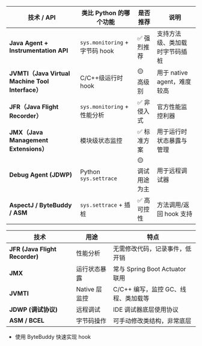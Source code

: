 | 技术 / API                                       | 类比 Python 的哪个功能             | 是否推荐      | 说明                   |
| ---------------------------------------------- | --------------------------- | --------- | -------------------- |
| **Java Agent + Instrumentation API**           | `sys.monitoring` + 字节码 hook | ✅ 强烈推荐    | 支持方法级、类加载时字节码插桩      |
| **JVMTI（Java Virtual Machine Tool Interface）** | C/C++级运行时 hook              | 🟡 高级别    | 用于 native agent，难度较高 |
| **JFR（Java Flight Recorder）**                  | `sys.monitoring` + 性能分析     | ✅ 非侵入式    | 官方性能监控利器             |
| **JMX（Java Management Extensions）**            | 模块级状态监控                     | ✅ 标准方案    | 用于运行时状态暴露与管理         |
| **Debug Agent (JDWP)**                         | Python `sys.settrace`       | 🟡 调试用途为主 | 用于远程调试器              |
| **AspectJ / ByteBuddy / ASM**                  | `sys.settrace` + 插桩         | ✅ 高可控性    | 方法调用/返回 hook 支持      |



| 技术                             | 用途         | 特点                         |
| ------------------------------ | ---------- | -------------------------- |
| **JFR (Java Flight Recorder)** | 性能分析       | 无需修改代码，记录事件，低开销            |
| **JMX**                        | 运行状态暴露     | 常与 Spring Boot Actuator 联用 |
| **JVMTI**                      | Native 层监控 | C/C++ 编写，监控 GC、线程、类加载等     |
| **JDWP (调试协议)**                | 远程调试       | IDE 调试器底层使用协议              |
| **ASM / BCEL**                 | 字节码操作      | 可手动修改类结构，非常底层              |



- 使用 ByteBuddy 快速实现 hook
